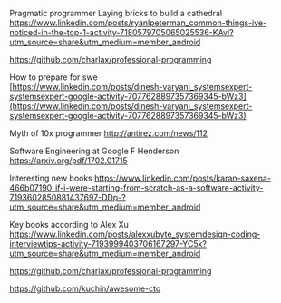 Pragmatic programmer
Laying bricks to build a cathedral
https://www.linkedin.com/posts/ryanlpeterman_common-things-ive-noticed-in-the-top-1-activity-7180579705065025536-KAvl?utm_source=share&utm_medium=member_android

https://github.com/charlax/professional-programming

How to prepare for swe  
[https://www.linkedin.com/posts/dinesh-varyani_systemsexpert-systemsexpert-google-activity-7077628897357369345-bWz3](https://www.linkedin.com/posts/dinesh-varyani_systemsexpert-systemsexpert-google-activity-7077628897357369345-bWz3)

Myth of 10x programmer
http://antirez.com/news/112

Software Engineering at Google F Henderson
https://arxiv.org/pdf/1702.01715

Interesting new books
https://www.linkedin.com/posts/karan-saxena-466b07190_if-i-were-starting-from-scratch-as-a-software-activity-7193602850881437697-DDp-?utm_source=share&utm_medium=member_android

Key books according to Alex Xu
https://www.linkedin.com/posts/alexxubyte_systemdesign-coding-interviewtips-activity-7193999403706167297-YC5k?utm_source=share&utm_medium=member_android

https://github.com/charlax/professional-programming

https://github.com/kuchin/awesome-cto